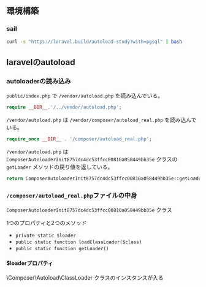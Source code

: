 ## 環境構築

### sail

```bash
curl -s "https://laravel.build/autoload-study?with=pgsql" | bash
```

## laravelのautoload

### autoloaderの読み込み

`public/index.php` で `/vendor/autoload.php` を読み込んでいる。

```php
require __DIR__.'/../vendor/autoload.php';
``` 

`/vendor/autoload.php` は `/vendor/composer/autoload_real.php` を読み込んでいる。

```php
require_once __DIR__ . '/composer/autoload_real.php';
```

`/vendor/autoload.php` は `ComposerAutoloaderInit8757dc4dc53ffcc00810a058449bb35e` クラスの `getLoader` メソッドの戻り値を返している。

```php
return ComposerAutoloaderInit8757dc4dc53ffcc00810a058449bb35e::getLoader();
```

### `/composer/autoload_real.php`ファイルの中身

`ComposerAutoloaderInit8757dc4dc53ffcc00810a058449bb35e` クラス

1つのプロパティと2つのメソッド
- `private static $loader`
- `public static function loadClassLoader($class)`
- `public static function getLoader()`

#### $loaderプロパティ
\Composer\Autoload\ClassLoader クラスのインスタンスが入る


